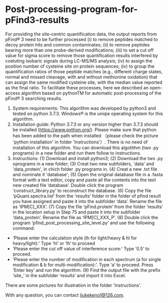 # Post-processing-program-for-pFind3-results
For providing the site-centric quantification data, the output reports from pFind® 3 need to be further processed (i) to remove peptides matched to decoy protein hits and common contaminates; (ii) to remove peptides bearing more than one probe-derived modifications; (iii) to set a cut off value for sigma score to remove those quantification results interfered by coeluting isobaric signals during LC-MS/MS analysis; (iv) to assign the position number of cysteine site on protein sequences; (iv) to group the quantification ratios of those peptide matches (e.g., different charge states, normal and missed cleavage, with and without methionine oxidation) that can assign the same modified cysteine site, with the median value reported as the final ratio. To facilitate these processes, here we described an open-access algorithm based on pythonTM for automatic post-processing of the pFind® 3 searching results.
1. System requirements:
This algorithm was developed by python3 and tested on python 3.7.3. Windows® is the uniqie operating system for this algorithm.
2. Installation guide:
Python 3.7.3 or any version higher than 3.7.3 should be installed (https://www.python.org/). Please make sure that python has been added to the path when installed （please check the picture 'python installation' in folder 'Instructions'）. There is no need of installation of this algorithm. You can download this algotithm (two .py programs) in a new folder and run them follow to instructions.
3. Instructions: 
(1) Download and install python3;
(2) Download the two .py oprograms in a new folder;
(3) Creat two new subfolders, 'data' and 'data_protein', in chich folder .py programs in.
(4) Creat a new .txt file and nominate it 'database';
(5) Open the original database file in a .fasta format with a text editor, copy and paste all the contents into the text new created file ‘database’. Double click the program ‘construct_library.py’ to reconstruct the database. 
(6) Copy the file ‘pQuant.spectra.list’ from the ‘results’ folder in the folder of pfind result you have assigned and paste it into the subfolder ‘data’. Rename the file as ‘IPM[C]_XXX’.
(7) Copy the file ‘pFind.protein’ from the folder ‘results’ in the location setup in Step 75 and paste it into the subfolder ‘data_protein’. Rename the file as ‘IPM[C]_XXX_P’.
(8) Double click the program ‘pfind_post_processing_site_level.py’ and use the following command: 
-	‘Please enter the calculation style (lh for light/heavy & hl for heavy/light):’ Type ‘hl’ or ‘lh’ to proceed
-	‘Please enter the cut off value of interference score:’ Type ‘0.5’ to proceed. 
-	‘Please enter the number of modification in each spectrum (a for single modification & b for multi-modification):’. Type ‘a’ to proceed. 
 Press ‘Enter key’ and run the algorithm.
(9) Find the output file with the prefix ‘site_’ in the subfolder ‘results’ and import it into Excel.

There are some pictures for illustration in the folder 'instructions'.

With any question, you can contact liukekeno1@126.com.
